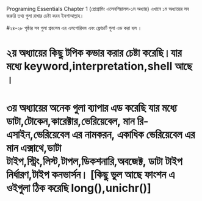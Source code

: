 Programing Essentials Chapter 1 (প্রোগ্রামিং এসেনশিয়ালস-১ম অধ্যায়)
এখানে ১ম অধ্যায়ের সব জরুরি তথ্য গুলা রাখার চেষ্টা করব ইনশাআল্লাহ।

#২৪-২৮ পৃষ্ঠার সব গুলা প্রবলেম এর এলগোরিদম এবং ফ্লোচার্ট গুলা এড করা হল ।

# ২য় অধ্যায়ের কিছু টপিক কভার করার চেষ্টা করেছি।যার মধ্যে keyword,interpretation,shell আছে ।

# ৩য় অধ্যায়ের অনেক গুলা ব্যাপার এড করেছি যার মধ্যে ডাটা,টোকেন,কারেক্টার,ভেরিয়েবেল, মান রি-এসাইন,ভেরিয়েবেল এর নামকরন, একাধিক ভেরিয়েবেল এর মান এক্সাথে,ডাটা টাইপ,স্ট্রিং,লিস্ট,টাপল,ডিকশনারি,অবজেক্ট, ডাটা টাইপ নির্ধারণ,টাইপ কনভার্সন। [কিছু ভুল আছে ফাংশন এ ওইগুলা ঠিক করেছি long(),unichr()]
